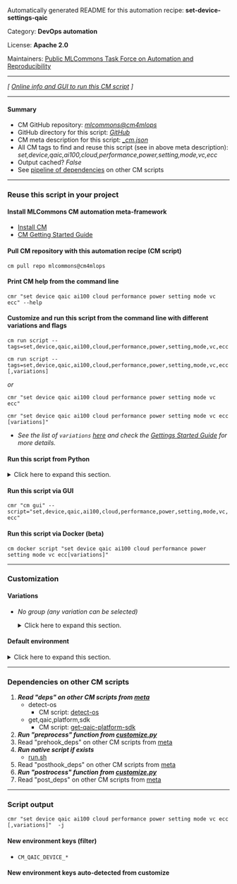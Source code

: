 Automatically generated README for this automation recipe: **set-device-settings-qaic**

Category: **DevOps automation**

License: **Apache 2.0**

Maintainers: [Public MLCommons Task Force on Automation and Reproducibility](https://github.com/mlcommons/ck/blob/master/docs/taskforce.md)

---
*[ [Online info and GUI to run this CM script](https://access.cknowledge.org/playground/?action=scripts&name=set-device-settings-qaic,408a1a1563b44780) ]*

---
#### Summary

* CM GitHub repository: *[mlcommons@cm4mlops](https://github.com/mlcommons/cm4mlops/tree/dev)*
* GitHub directory for this script: *[GitHub](https://github.com/mlcommons/cm4mlops/tree/dev/script/set-device-settings-qaic)*
* CM meta description for this script: *[_cm.json](_cm.json)*
* All CM tags to find and reuse this script (see in above meta description): *set,device,qaic,ai100,cloud,performance,power,setting,mode,vc,ecc*
* Output cached? *False*
* See [pipeline of dependencies](#dependencies-on-other-cm-scripts) on other CM scripts


---
### Reuse this script in your project

#### Install MLCommons CM automation meta-framework

* [Install CM](https://access.cknowledge.org/playground/?action=install)
* [CM Getting Started Guide](https://github.com/mlcommons/ck/blob/master/docs/getting-started.md)

#### Pull CM repository with this automation recipe (CM script)

```cm pull repo mlcommons@cm4mlops```

#### Print CM help from the command line

````cmr "set device qaic ai100 cloud performance power setting mode vc ecc" --help````

#### Customize and run this script from the command line with different variations and flags

`cm run script --tags=set,device,qaic,ai100,cloud,performance,power,setting,mode,vc,ecc`

`cm run script --tags=set,device,qaic,ai100,cloud,performance,power,setting,mode,vc,ecc[,variations] `

*or*

`cmr "set device qaic ai100 cloud performance power setting mode vc ecc"`

`cmr "set device qaic ai100 cloud performance power setting mode vc ecc [variations]" `


* *See the list of `variations` [here](#variations) and check the [Gettings Started Guide](https://github.com/mlcommons/ck/blob/dev/docs/getting-started.md) for more details.*

#### Run this script from Python

<details>
<summary>Click here to expand this section.</summary>

```python

import cmind

r = cmind.access({'action':'run'
                  'automation':'script',
                  'tags':'set,device,qaic,ai100,cloud,performance,power,setting,mode,vc,ecc'
                  'out':'con',
                  ...
                  (other input keys for this script)
                  ...
                 })

if r['return']>0:
    print (r['error'])

```

</details>


#### Run this script via GUI

```cmr "cm gui" --script="set,device,qaic,ai100,cloud,performance,power,setting,mode,vc,ecc"```

#### Run this script via Docker (beta)

`cm docker script "set device qaic ai100 cloud performance power setting mode vc ecc[variations]" `

___
### Customization


#### Variations

  * *No group (any variation can be selected)*
    <details>
    <summary>Click here to expand this section.</summary>

    * `_ecc`
      - Environment variables:
        - *CM_QAIC_ECC*: `yes`
      - Workflow:
    * `_vc.#`
      - Environment variables:
        - *CM_QAIC_VC*: `#`
      - Workflow:

    </details>

#### Default environment

<details>
<summary>Click here to expand this section.</summary>

These keys can be updated via `--env.KEY=VALUE` or `env` dictionary in `@input.json` or using script flags.

* CM_QAIC_DEVICES: `0`

</details>

___
### Dependencies on other CM scripts


  1. ***Read "deps" on other CM scripts from [meta](https://github.com/mlcommons/cm4mlops/tree/dev/script/set-device-settings-qaic/_cm.json)***
     * detect-os
       - CM script: [detect-os](https://github.com/mlcommons/cm4mlops/tree/master/script/detect-os)
     * get,qaic,platform,sdk
       - CM script: [get-qaic-platform-sdk](https://github.com/mlcommons/cm4mlops/tree/master/script/get-qaic-platform-sdk)
  1. ***Run "preprocess" function from [customize.py](https://github.com/mlcommons/cm4mlops/tree/dev/script/set-device-settings-qaic/customize.py)***
  1. Read "prehook_deps" on other CM scripts from [meta](https://github.com/mlcommons/cm4mlops/tree/dev/script/set-device-settings-qaic/_cm.json)
  1. ***Run native script if exists***
     * [run.sh](https://github.com/mlcommons/cm4mlops/tree/dev/script/set-device-settings-qaic/run.sh)
  1. Read "posthook_deps" on other CM scripts from [meta](https://github.com/mlcommons/cm4mlops/tree/dev/script/set-device-settings-qaic/_cm.json)
  1. ***Run "postrocess" function from [customize.py](https://github.com/mlcommons/cm4mlops/tree/dev/script/set-device-settings-qaic/customize.py)***
  1. Read "post_deps" on other CM scripts from [meta](https://github.com/mlcommons/cm4mlops/tree/dev/script/set-device-settings-qaic/_cm.json)

___
### Script output
`cmr "set device qaic ai100 cloud performance power setting mode vc ecc [,variations]"  -j`
#### New environment keys (filter)

* `CM_QAIC_DEVICE_*`
#### New environment keys auto-detected from customize
